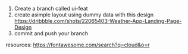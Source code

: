 1. Create a branch called ui-feat
2. create asimple layout using dummy data with this design https://dribbble.com/shots/22065403-Weather-App-Landing-Page-Design
3. commit and push your branch

resources: https://fontawesome.com/search?q=cloud&o=r